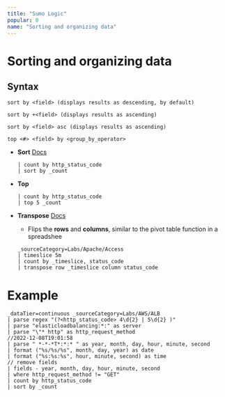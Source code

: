 ```yaml
---
title: "Sumo Logic"
popular: 0
name: "Sorting and organizing data"
---
```


# Sorting and organizing data

## Syntax

```
sort by <field> (displays results as descending, by default)
```

```
sort by +<field> (displays results as ascending)
```

```
sort by <field> asc (displays results as ascending)
```

```
top <#> <field>​​​​​​​ by <group_by_operator>
```

- **Sort** [Docs](https://help.sumologic.com/docs/search/search-query-language/search-operators/sort/)

  ```
  | count by http_status_code
  | sort by _count
  ```

- **Top**

  ```
  | count by http_status_code
  | top 5 _count
  ```

- **Transpose** [Docs](https://help.sumologic.com/docs/search/search-query-language/search-operators/transpose/)

  - Flips the **rows** and **columns**, similar to the pivot table function in a spreadshee

  ```
  _sourceCategory=Labs/Apache/Access
  | timeslice 5m
  | count by _timeslice, status_code
  | transpose row _timeslice column status_code
  ```

# Example

```
_dataTier=continuous _sourceCategory=Labs/AWS/ALB
| parse regex "(?<http_status_code> 4\d{2} | 5\d{2} )"
| parse "elasticloadbalancing:*:" as server
| parse "\"* http" as http_request_method
//2022-12-08T19:01:58
| parse " *-*-*T*:*:* " as year, month, day, hour, minute, second
| format ("%s/%s/%s", month, day, year) as date
| format ("%s:%s:%s", hour, minute, second) as time
// remove fields
| fields - year, month, day, hour, minute, second
| where http_request_method != "GET"
| count by http_status_code
| sort by _count
```
